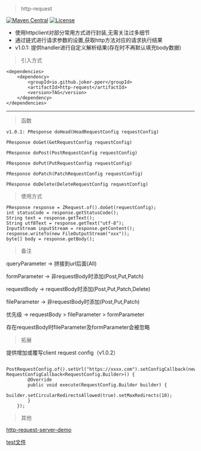 
> http-request  

[![Maven Central](https://img.shields.io/maven-central/v/io.github.joker-pper/http-request.svg?label=Maven%20Central)](https://central.sonatype.com/search?q=io.github.joker-pper:http-request)
[![License](https://img.shields.io/badge/License-Apache%202.0-blue.svg)](https://opensource.org/licenses/Apache-2.0)


 - 使用httpclient对部分常用方式进行封装,无需关注过多细节
 - 通过链式进行请求参数的设置,获取http方法对应的请求执行结果
 - v1.0.1: 提供handler进行自定义解析结果(存在时不再默认填充body数据)

> 引入方式
 
    <dependencies>
        <dependency>
            <groupId>io.github.joker-pper</groupId>
            <artifactId>http-request</artifactId>
            <version>TAG</version>
        </dependency>
    </dependencies>       


----------


> 函数


`v1.0.1: PResponse doHead(HeadRequestConfig requestConfig)`

`PResponse doGet(GetRequestConfig requestConfig)`

`PResponse doPost(PostRequestConfig requestConfig)`

`PResponse doPut(PutRequestConfig requestConfig)`

`PResponse doPatch(PatchRequestConfig requestConfig)`

`PResponse doDelete(DeleteRequestConfig requestConfig)`

> 使用方式


    PResponse response = ZRequest.of().doGet(requestConfig);
    int statusCode = response.getStatusCode();
    String text = response.getText();
    String utf8Text = response.getText("utf-8");
    InputStream inputStream = response.getContent();
    response.writeTo(new FileOutputStream("xxx"));
    byte[] body = response.getBody();


> 备注

queryParameter   -> 拼接到url后面(All)

formParameter    -> 非requestBody时添加(Post,Put,Patch)

requestBody      -> requestBody时添加(Post,Put,Patch,Delete)

fileParameter    -> 非requestBody时添加(Post,Put,Patch)

优先级            -> requestBody > fileParameter > formParameter

存在requestBody时fileParameter及formParameter会被忽略

> 拓展

  提供增加或覆写client request config（v1.0.2）
  
```
    PostRequestConfig.of().setUrl("https://xxxx.com").setConfigCallback(new RequestConfigCallback<RequestConfig.Builder>() {
        @Override
        public void execute(RequestConfig.Builder builder) {
            builder.setCircularRedirectsAllowed(true).setMaxRedirects(10);
        }
    });
```

> 其他

[http-request-server-demo](https://github.com/joker-pper/http-request-server-demo.git)

[test文件](https://github.com/joker-pper/http-request/blob/master/src/test/java/com/joker17/http/request/core/ZRequestTest.java)


